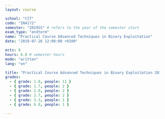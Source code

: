 ```yaml
---
layout: course

school: "CIT"
code: "IN4172"
semester: "2019SS" # refers to the year of the semester start
exam_type: "endterm"
name: "Practical Course Advanced Techniques in Binary Exploitation"
date: "2019-07-26 12:00:00 +0100"

ects: 8
hours: 6.0 # semester hours
mode: "written"
lang: "en"

title: "Practical Course Advanced Techniques in Binary Exploitation 2019SS Endterm"
grades:
  - { grade: 1.0, people: 11 }
  - { grade: 1.7, people: 2 }
  - { grade: 2.0, people: 2 }
  - { grade: 2.7, people: 2 }
  - { grade: 3.3, people: 1 }
  - { grade: 6.0, people: 1 }

---
```



